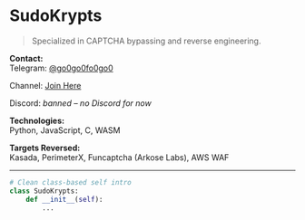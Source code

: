 # SudoKrypts

> Specialized in CAPTCHA bypassing and reverse engineering.

**Contact:**  
Telegram: [@go0go0fo0go0](https://t.me/go0go0fo0go0)

Channel: [Join Here](https://t.me/+qP9G-_ii_XA1MGIx)

Discord: *banned – no Discord for now*

**Technologies:**  
Python, JavaScript, C, WASM

**Targets Reversed:**  
Kasada, PerimeterX, Funcaptcha (Arkose Labs), AWS WAF


---

```python
# Clean class-based self intro
class SudoKrypts:
    def __init__(self):
        ...
